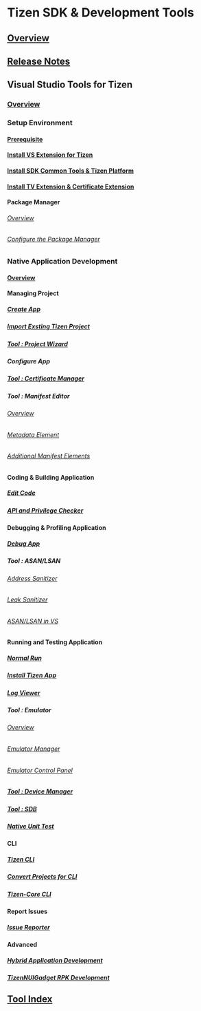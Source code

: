 # Tizen SDK & Development Tools
## [Overview](/application/tizen-studio/common-tools/overview.md)
## [Release Notes](/application/tizen-studio/release-notes/6-0-release-notes.md)

## Visual Studio Tools for Tizen
### [Overview](/application/vstools/index.md)

### Setup Environment
#### [Prerequisite](/application/vstools/prequisite.md)
#### [Install VS Extension for Tizen](/application/vstools/install.md)
#### [Install SDK Common Tools & Tizen Platform](/application/vstools/install-sdk-common-tools.md)
#### [Install TV Extension & Certificate Extension](/application/vstools/tv-certificate-extension.md)
#### Package Manager
###### [Overview](/application/tizen-studio/common-tools/package-manager.md)
###### [Configure the Package Manager](/application/tizen-studio/common-tools/pkgmgr-advanced-configuration.md)

### Native Application Development
<!-- #### [Overview](/application/vstools/getting-started/creating-application-projects.md) -->
#### [Overview](/application/vstools/getting-started/vs-native-development-activity-tools.md)

#### Managing Project
##### [Create App](/application/vstools/Tizen/native.md)
##### [Import Exsting Tizen Project](/application/vstools/Tizen/import.md)
##### [Tool : Project Wizard](/application/vstools/tools/project-wizard.md)
##### Configure App
##### [Tool : Certificate Manager](/application/vstools/tools/certificate-manager.md)
##### Tool : Manifest Editor
###### [Overview](/application/vstools/tools/manifest-editor.md)
###### [Metadata Element](/application/vstools/tools/metadata-element.md)
###### [Additional Manifest Elements](/application/vstools/tools/manifest-elements.md)

#### Coding & Building Application
##### [Edit Code](/application/vstools/getting-started/edit-code.md)
##### [API and Privilege Checker](/application/vstools/tools/api-privilege-checker.md)

#### Debugging & Profiling Application
##### [Debug App](/application/vstools/getting-started/debug-app-native.md)
##### Tool : ASAN/LSAN
###### [Address Sanitizer](/application/vstools/tools/address-sanitizer.md)
###### [Leak Sanitizer](/application/vstools/tools/leak-sanitizer.md)
###### [ASAN/LSAN in VS ](/application/vstools/getting-started/test-profile-app-asan-lsan.md)

#### Running and Testing Application
##### [Normal Run](/application/vstools/getting-started/edit-code.md)
##### [Install Tizen App](/application/vstools/tools/install-tizen-app.md)
##### [Log Viewer](/application/vstools/tools/log-viewer.md)
##### Tool : Emulator
###### [Overview](/application/tizen-studio/common-tools/emulator.md)
###### [Emulator Manager](/application/vstools/tools/emulator-manager.md)
###### [Emulator Control Panel](/application/vstools/tools/emulator-control-panel.md)
##### [Tool : Device Manager](/application/vstools/tools/device-manager.md)
##### [Tool : SDB](/application/tizen-studio/common-tools/smart-development-bridge.md)
##### [Native Unit Test](/application/vstools/getting-started/test-profile-app-unit-test-code-coverage.md)

#### CLI
##### [Tizen CLI](/application/tizen-studio/common-tools/command-line-interface.md)
##### [Convert Projects for CLI](/application/tizen-studio/native-tools/project-conversion.md)
##### [Tizen-Core CLI](/application/tizen-studio/tizen-core/tizen-core-cli.md)

#### Report Issues
##### [Issue Reporter](/application/vstools/tools/issue-reporter-vs-tools.md)

#### Advanced
##### [Hybrid Application Development](/application/vstools/Tizen/hybrid.md)
##### [TizenNUIGadget RPK Development](/application/vstools/Tizen/nuigadget-rpk.md)

## [Tool Index](/application/sdktool_index.md)

